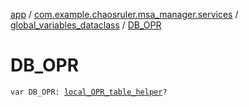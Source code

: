 [app](../../index.md) / [com.example.chaosruler.msa_manager.services](../index.md) / [global_variables_dataclass](index.md) / [DB_OPR](.)

# DB_OPR

`var DB_OPR: `[`local_OPR_table_helper`](../../com.example.chaosruler.msa_manager.-s-q-l-i-t-e_helpers.sync_table/local_-o-p-r_table_helper/index.md)`?`